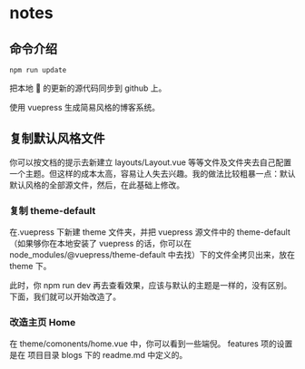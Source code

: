 # notes

## 命令介绍

```
npm run update
```

把本地  的更新的源代码同步到 github 上。

使用 vuepress 生成简易风格的博客系统。

## 复制默认风格文件

你可以按文档的提示去新建立 layouts/Layout.vue 等等文件及文件夹去自己配置一个主题。但这样的成本太高，容易让人失去兴趣。我的做法比较粗暴一点：默认默认风格的全部源文件，然后，在此基础上修改。

### 复制 theme-default

在.vuepress 下新建 theme 文件夹，并把 vuepress 源文件中的 theme-default（如果够你在本地安装了 vuepress 的话，你可以在 node_modules/@vuepress/theme-default 中去找）下的文件全拷贝出来，放在 theme 下。

此时，你 npm run dev 再去查看效果，应该与默认的主题是一样的，没有区别。下面，我们就可以开始改造了。

### 改造主页 Home

在 theme/comonents/home.vue 中，你可以看到一些端倪。 features 项的设置是在 项目目录 blogs 下的 readme.md 中定义的。

###
